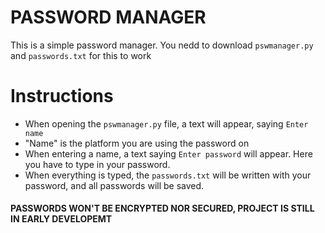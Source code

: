 # PASSWORD MANAGER

This is a simple password manager.
You nedd to download `pswmanager.py` and `passwords.txt` for this to work

# Instructions

- When opening the `pswmanager.py` file, a text will appear, saying `Enter name`
- "Name" is the platform you are using the password on
- When entering a name, a text saying `Enter password` will appear. Here you have to type in your password.
- When everything is typed, the `passwords.txt` will be written with your password, and all passwords will be saved.

#### PASSWORDS WON'T BE ENCRYPTED NOR SECURED, PROJECT IS STILL IN EARLY DEVELOPEMT
